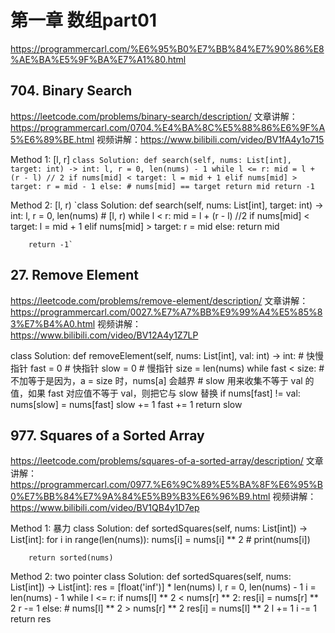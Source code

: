 # 第一章  数组part01 
https://programmercarl.com/%E6%95%B0%E7%BB%84%E7%90%86%E8%AE%BA%E5%9F%BA%E7%A1%80.html

## 704. Binary Search
https://leetcode.com/problems/binary-search/description/
文章讲解：https://programmercarl.com/0704.%E4%BA%8C%E5%88%86%E6%9F%A5%E6%89%BE.html
视频讲解：https://www.bilibili.com/video/BV1fA4y1o715

Method 1: [l, r]
`
class Solution:
    def search(self, nums: List[int], target: int) -> int:
        l, r = 0, len(nums) - 1
        while l <= r:
            mid = l + (r - l) // 2
            if nums[mid] < target:
                l = mid + 1
            elif nums[mid] > target:
                r = mid - 1
            else: # nums[mid] == target
                return mid
        return -1
`

Method 2: [l, r)
`class Solution:
    def search(self, nums: List[int], target: int) -> int:
        l, r = 0, len(nums) # [l, r)
        while l < r:
            mid = l  + (r - l) //2
            if nums[mid] < target:
                l = mid + 1
            elif nums[mid] > target:
                r = mid
            else:
                return mid
        
        return -1`

## 27. Remove Element
https://leetcode.com/problems/remove-element/description/
文章讲解：https://programmercarl.com/0027.%E7%A7%BB%E9%99%A4%E5%85%83%E7%B4%A0.html
视频讲解：https://www.bilibili.com/video/BV12A4y1Z7LP

class Solution:
    def removeElement(self, nums: List[int], val: int) -> int:
        # 快慢指针
        fast = 0  # 快指针
        slow = 0  # 慢指针
        size = len(nums)
        while fast < size:  # 不加等于是因为，a = size 时，nums[a] 会越界
            # slow 用来收集不等于 val 的值，如果 fast 对应值不等于 val，则把它与 slow 替换
            if nums[fast] != val:
                nums[slow] = nums[fast]
                slow += 1
            fast += 1
        return slow


## 977. Squares of a Sorted Array
https://leetcode.com/problems/squares-of-a-sorted-array/description/
文章讲解：https://programmercarl.com/0977.%E6%9C%89%E5%BA%8F%E6%95%B0%E7%BB%84%E7%9A%84%E5%B9%B3%E6%96%B9.html
视频讲解： https://www.bilibili.com/video/BV1QB4y1D7ep 


Method 1: 暴力
class Solution:
    def sortedSquares(self, nums: List[int]) -> List[int]:
        for i in range(len(nums)):
            nums[i] = nums[i] ** 2
            # print(nums[i])
        
        return sorted(nums)

Method 2: two pointer
class Solution:
    def sortedSquares(self, nums: List[int]) -> List[int]:
        res = [float('inf')] * len(nums)
        l, r = 0, len(nums) - 1
        i = len(nums) - 1
        while l <= r:
            if nums[l] ** 2 < nums[r] ** 2:
                res[i] = nums[r] ** 2
                r -= 1
            else: # nums[l] ** 2 > nums[r] ** 2
                res[i] = nums[l] ** 2
                l += 1
            i -= 1
        return res

